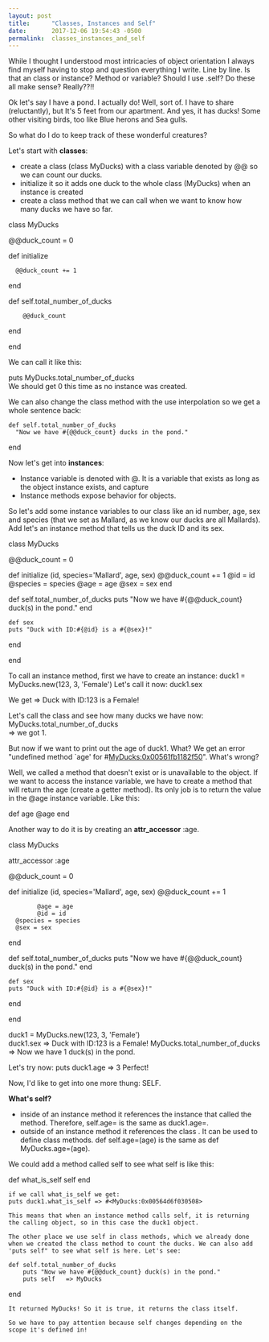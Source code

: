 ```yaml
---
layout: post
title:      "Classes, Instances and Self"
date:       2017-12-06 19:54:43 -0500
permalink:  classes_instances_and_self
---
```



While I thought I understood most intricacies of object orientation I always find myself having to stop and question everything I write. Line by line. Is that an class or instance? Method or variable? Should I use .self? 
Do these all make sense? Really??!!

Ok let's say I have a pond. I actually do! Well, sort of. I have to share (reluctantly), but It's 5 feet from our apartment. 
And yes, it has ducks! Some other visiting birds, too like Blue herons and Sea gulls.

So what do I do to keep track of these wonderful creatures?

Let's start with **classes**:
- create a class (class MyDucks) with a class variable denoted by @@ so we can count our ducks.
- initialize it so it adds one duck to the whole class (MyDucks) when an instance is created
- create a class method that we can call when we want to know how many ducks we have so far.

class MyDucks

@@duck_count = 0

  def initialize

      @@duck_count += 1

  end

  def self.total_number_of_ducks
    
		@@duck_count
		
  end
	
end

We can call it like this: 

puts MyDucks.total_number_of_ducks  
We should get 0 this time as no instance was created.

We can also change the class method with the use interpolation so we get a whole sentence back:
	
	def self.total_number_of_ducks
      "Now we have #{@@duck_count} ducks in the pond."
  end


Now let's get into **instances**:

- Instance variable is denoted with @. It is a variable that exists as long as the object instance exists, and capture 
- Instance methods expose behavior for objects.

So let's add some instance variables to our class like an id number, age, sex and species (that we set as Mallard, as we know our ducks are all Mallards). Add let's an instance method that tells us the duck ID and its sex.

class MyDucks

@@duck_count = 0

  def initialize (id, species='Mallard', age, sex)
      @@duck_count += 1
			@id = id
      @species = species
      @age = age
      @sex = sex
  end

  def self.total_number_of_ducks
		puts "Now we have #{@@duck_count} duck(s) in the pond."
  end
	
	def sex
    puts "Duck with ID:#{@id} is a #{@sex}!"
  end
	
end


To call an instance method, first we have to create an instance:
duck1 = MyDucks.new(123, 3, 'Female')
Let's call it now:
duck1.sex

We get => Duck with ID:123 is a Female!

Let's call the class and see how many ducks we have now:
MyDucks.total_number_of_ducks  
=> we got 1. 

But now if we want to print out the age of duck1. What? We get an error "undefined method `age' for #<MyDucks:0x00561fb1182f50>". What's wrong?

Well, we called a method that doesn't exist or is unavailable to the object. If we want to access the instance variable, we have to create a method that will return the age (create a getter method). Its only job is to return the value in the @age instance variable. Like this:

def age
  @age
end

Another way to do it is by creating an **attr_accessor** :age.  


class MyDucks

 attr_accessor :age

@@duck_count = 0

  def initialize (id, species='Mallard', age, sex)
      @@duck_count += 1
			
			@age = age
			@id = id
      @species = species
      @sex = sex
  end

  def self.total_number_of_ducks
		puts "Now we have #{@@duck_count} duck(s) in the pond."
  end
	
	def sex
    puts "Duck with ID:#{@id} is a #{@sex}!"
  end
	
end

duck1 = MyDucks.new(123, 3, 'Female')   
duck1.sex    => Duck with ID:123 is a Female!
MyDucks.total_number_of_ducks  => Now we have 1 duck(s) in the pond.

Let's try now:
puts duck1.age    =>  3
Perfect!

Now, I'd like to get into one more thung: SELF. 

**What's self?**
- inside of an instance method it references the instance that called the method. Therefore, self.age= is the same as duck1.age=.
- outside of an instance method it references the class . It can be used to define class methods. 
def self.age=(age) is the same as def MyDucks.age=(age).

We could add a method called self to see what self is like this:

  def what_is_self
    self
  end
	
	if we call what_is_self we get:
	puts duck1.what_is_self => #<MyDucks:0x00564d6f030508>
	
	This means that when an instance method calls self, it is returning the calling object, so in this case the duck1 object. 
	
	The other place we use self in class methods, which we already done when we created the class method to count the ducks. We can also add 'puts self" to see what self is here. Let's see:
	
	def self.total_number_of_ducks
		puts "Now we have #{@@duck_count} duck(s) in the pond."
		puts self   => MyDucks
  end
	
	It returned MyDucks! So it is true, it returns the class itself.
	
	So we have to pay attention because self changes depending on the scope it's defined in!
	

